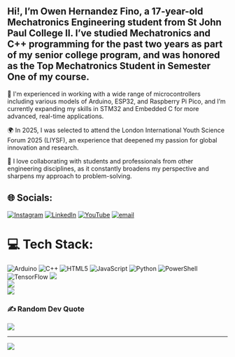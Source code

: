 ## Hi!, I’m Owen Hernandez Fino, a 17-year-old Mechatronics Engineering student from St John Paul College II. I’ve studied Mechatronics and C++ programming for the past two years as part of my senior college program, and was honored as the Top Mechatronics Student in Semester One of my course. <br/>

🔧 I'm experienced in working with a wide range of microcontrollers including various models of Arduino, ESP32, and Raspberry Pi Pico, and I’m currently expanding my skills in STM32 and Embedded C for more advanced, real-time applications. <br/>

🌍 In 2025, I was selected to attend the London International Youth Science Forum 2025 (LIYSF), an experience that deepened my passion for global innovation and research. <br/>

🤝 I love collaborating with students and professionals from other engineering disciplines, as it constantly broadens my perspective and sharpens my approach to problem-solving. <br/>




## 🌐 Socials:
[![Instagram](https://img.shields.io/badge/Instagram-%23E4405F.svg?logo=Instagram&logoColor=white)](https://instagram.com/owen.el.robotocist) [![LinkedIn](https://img.shields.io/badge/LinkedIn-%230077B5.svg?logo=linkedin&logoColor=white)](https://linkedin.com/in/owen-hernandez-fino-6b22b1363) [![YouTube](https://img.shields.io/badge/YouTube-%23FF0000.svg?logo=YouTube&logoColor=white)](https://youtube.com/@owens.notthere) [![email](https://img.shields.io/badge/Email-D14836?logo=gmail&logoColor=white)](mailto:itsowen83@gmail.com) 

# 💻 Tech Stack:
![Arduino](https://img.shields.io/badge/-Arduino-00979D?style=for-the-badge&logo=Arduino&logoColor=white) ![C++](https://img.shields.io/badge/c++-%2300599C.svg?style=for-the-badge&logo=c%2B%2B&logoColor=white) ![HTML5](https://img.shields.io/badge/html5-%23E34F26.svg?style=for-the-badge&logo=html5&logoColor=white) ![JavaScript](https://img.shields.io/badge/javascript-%23323330.svg?style=for-the-badge&logo=javascript&logoColor=%23F7DF1E) ![Python](https://img.shields.io/badge/python-3670A0?style=for-the-badge&logo=python&logoColor=ffdd54) ![PowerShell](https://img.shields.io/badge/PowerShell-%235391FE.svg?style=for-the-badge&logo=powershell&logoColor=white) ![TensorFlow](https://img.shields.io/badge/TensorFlow-%23FF6F00.svg?style=for-the-badge&logo=TensorFlow&logoColor=white)
![](https://github-readme-stats.vercel.app/api?username=ohfino83&theme=blue_navy&hide_border=false&include_all_commits=true&count_private=false)<br/>
![](https://nirzak-streak-stats.vercel.app/?user=ohfino83&theme=blue_navy&hide_border=false)<br/>
![](https://github-readme-stats.vercel.app/api/top-langs/?username=ohfino83&theme=blue_navy&hide_border=false&include_all_commits=true&count_private=false&layout=compact)

### ✍️ Random Dev Quote
![](https://quotes-github-readme.vercel.app/api?type=horizontal&theme=radical)

---
[![](https://visitcount.itsvg.in/api?id=ohfino83&icon=0&color=0)](https://visitcount.itsvg.in)

<!-- Proudly created with GPRM ( https://gprm.itsvg.in ) -->
